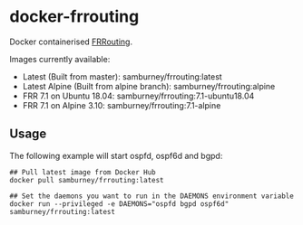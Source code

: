 # docker-frrouting
Docker containerised [FRRouting](https://github.com/frrouting/frrouting).

Images currently available:
- Latest (Built from master): samburney/frrouting:latest
- Latest Alpine (Built from alpine branch): samburney/frrouting:alpine
- FRR 7.1 on Ubuntu 18.04: samburney/frrouting:7.1-ubuntu18.04
- FRR 7.1 on Alpine 3.10: samburney/frrouting:7.1-alpine

## Usage
The following example will start ospfd, ospf6d and bgpd:
```
## Pull latest image from Docker Hub
docker pull samburney/frrouting:latest

## Set the daemons you want to run in the DAEMONS environment variable 
docker run --privileged -e DAEMONS="ospfd bgpd ospf6d" samburney/frrouting:latest
```
